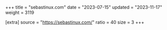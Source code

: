 +++
title = "sebastinux.com"
date = "2023-07-15"
updated = "2023-11-17"
weight = 3119

[extra]
source = "https://sebastinux.com/"
ratio = 40
size = 3
+++
